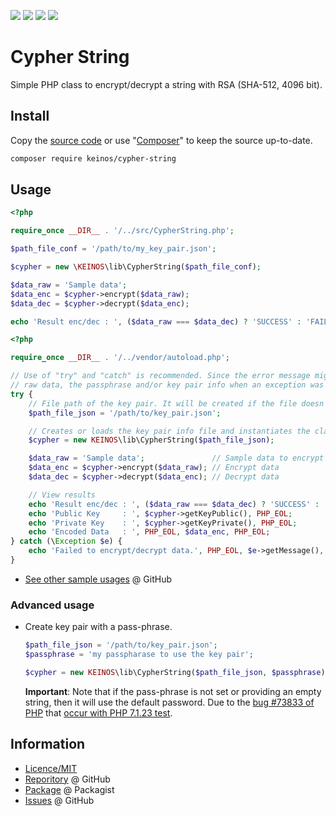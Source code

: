 [![](https://travis-ci.org/KEINOS/CypherString.svg?branch=master)](https://travis-ci.org/KEINOS/CypherString "View build status in Travis CI")
[![](https://img.shields.io/coveralls/github/KEINOS/CypherString)](https://coveralls.io/github/KEINOS/CypherString "Code Coverage in COVERALLS")
[![](https://img.shields.io/scrutinizer/quality/g/KEINOS/CypherString/master)](https://scrutinizer-ci.com/g/KEINOS/CypherString/build-status/master "Code quality at Scrutinizer")
[![](https://img.shields.io/packagist/php-v/keinos/cypher-string)](https://github.com/KEINOS/CypherString/blob/master/.travis.yml "PHP Version Support")

# Cypher String

Simple PHP class to encrypt/decrypt a string with RSA (SHA-512, 4096 bit).

## Install

Copy the [source code](https://github.com/KEINOS/CypherString/blob/master/src/CypherString.php) or use "[Composer](https://getcomposer.org/)" to keep the source up-to-date.

```bash
composer require keinos/cypher-string
```

## Usage

```php
<?php

require_once __DIR__ . '/../src/CypherString.php';

$path_file_conf = '/path/to/my_key_pair.json';

$cypher = new \KEINOS\lib\CypherString($path_file_conf);

$data_raw = 'Sample data';
$data_enc = $cypher->encrypt($data_raw);
$data_dec = $cypher->decrypt($data_enc);

echo 'Result enc/dec : ', ($data_raw === $data_dec) ? 'SUCCESS' : 'FAIL', PHP_EOL;
```

```php
<?php

require_once __DIR__ . '/../vendor/autoload.php';

// Use of "try" and "catch" is recommended. Since the error message might contain the
// raw data, the passphrase and/or key pair info when an exception was thrown.
try {
    // File path of the key pair. It will be created if the file doesn't exist.
    $path_file_json = '/path/to/key_pair.json';

    // Creates or loads the key pair info file and instantiates the class object
    $cypher = new KEINOS\lib\CypherString($path_file_json);

    $data_raw = 'Sample data';               // Sample data to encrypt
    $data_enc = $cypher->encrypt($data_raw); // Encrypt data
    $data_dec = $cypher->decrypt($data_enc); // Decrypt data

    // View results
    echo 'Result enc/dec : ', ($data_raw === $data_dec) ? 'SUCCESS' : 'FAIL', PHP_EOL;
    echo 'Public Key     : ', $cypher->getKeyPublic(), PHP_EOL;
    echo 'Private Key    : ', $cypher->getKeyPrivate(), PHP_EOL;
    echo 'Encoded Data   : ', PHP_EOL, $data_enc, PHP_EOL;
} catch (\Exception $e) {
    echo 'Failed to encrypt/decrypt data.', PHP_EOL, $e->getMessage(), PHP_EOL;
}
```

- [See other sample usages](https://github.com/KEINOS/CypherString/tree/master/samples) @ GitHub

### Advanced usage

- Create key pair with a pass-phrase.

  ```php
  $path_file_json = '/path/to/key_pair.json';
  $passphrase = 'my passpharase to use the key pair';

  $cypher = new KEINOS\lib\CypherString($path_file_json, $passphrase);
  ```
  **Important**: Note that if the pass-phrase is not set or providing an empty string, then it will use the default password. Due to the [bug #73833 of PHP](https://bugs.php.net/bug.php?id=73833) that [occur with PHP 7.1.23 test](https://travis-ci.org/github/KEINOS/CypherString/builds/697941898).

## Information

- [Licence/MIT](https://github.com/KEINOS/CypherString/blob/master/LICENSE)
- [Reporitory](https://github.com/KEINOS/CypherString) @ GitHub
- [Package](https://packagist.org/packages/keinos/cypher-string) @ Packagist
- [Issues](https://github.com/KEINOS/CypherString/issues) @ GitHub
